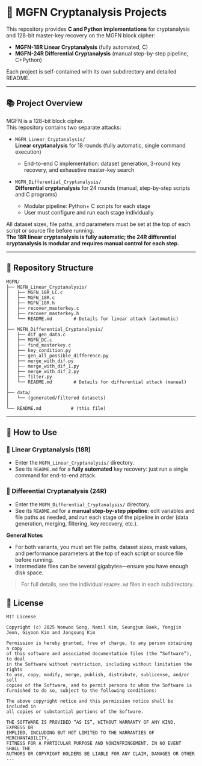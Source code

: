 # 🔐 MGFN Cryptanalysis Projects

This repository provides **C and Python implementations** for cryptanalysis and 128-bit master-key recovery on the MGFN block cipher:

- **MGFN-18R Linear Cryptanalysis** (fully automated, C)
- **MGFN-24R Differential Cryptanalysis** (manual step-by-step pipeline, C+Python)

Each project is self-contained with its own subdirectory and detailed README.

---

## 📚 Project Overview

MGFN is a 128-bit block cipher.  
This repository contains two separate attacks:

- `MGFN_Linear_Cryptanalysis/`  
  **Linear cryptanalysis** for 18 rounds (fully automatic, single command execution)  
  - End-to-end C implementation: dataset generation, 3-round key recovery, and exhaustive master-key search

- `MGFN_Differential_Cryptanalysis/`  
  **Differential cryptanalysis** for 24 rounds (manual, step-by-step scripts and C programs)  
  - Modular pipeline: Python+ C scripts for each stage  
  - User must configure and run each stage individually

All dataset sizes, file paths, and parameters must be set at the top of each script or source file before running.  
**The 18R linear cryptanalysis is fully automatic; the 24R differential cryptanalysis is modular and requires manual control for each step.**

---

## 📂 Repository Structure

```text
MGFN/
├── MGFN_Linear_Cryptanalysis/
│   ├── MGFN_18R_LC.c
│   ├── MGFN_18R.c
│   ├── MGFN_18R.h
│   ├── recover_masterkey.c
│   ├── recover_masterkey.h
│   └── README.md        # Details for linear attack (automatic)
│
├── MGFN_Differential_Cryptanalysis/
│   ├── dif_gen_data.c
│   ├── MGFN_DC.c
│   ├── find_masterkey.c
│   ├── key_condition.py
│   ├── gen_all_possible_difference.py
│   ├── merge_with_dif.py
│   ├── merge_with_dif_1.py
│   ├── merge_with_dif_2.py
│   ├── filter.py
│   └── README.md        # Details for differential attack (manual)
│
├── data/
│   └── (generated/filtered datasets)
│
└── README.md           # (this file)
 ```
---

## 🚦 How to Use

### 🔷 Linear Cryptanalysis (18R)
- Enter the `MGFN_Linear_Cryptanalysis/` directory.
- See its `README.md` for a **fully automated** key recovery: just run a single command for end-to-end attack.

### 🔷 Differential Cryptanalysis (24R)
- Enter the `MGFN_Differential_Cryptanalysis/` directory.
- See its `README.md` for a **manual step-by-step pipeline**: edit variables and file paths as needed, and run each stage of the pipeline in order (data generation, merging, filtering, key recovery, etc.).


**General Notes**
- For both variants, you must set file paths, dataset sizes, mask values, and performance parameters at the top of each script or source file before running.
- Intermediate files can be several gigabytes—ensure you have enough disk space.

> For full details, see the individual `README.md` files in each subdirectory.



## 📄 License

```
MIT License

Copyright (c) 2025 Wonwoo Song, Namil Kim, Seungjun Baek, Yongjin Jeon, Giyoon Kim and Jongsung Kim

Permission is hereby granted, free of charge, to any person obtaining a copy
of this software and associated documentation files (the “Software”), to deal
in the Software without restriction, including without limitation the rights
to use, copy, modify, merge, publish, distribute, sublicense, and/or sell
copies of the Software, and to permit persons to whom the Software is
furnished to do so, subject to the following conditions:

The above copyright notice and this permission notice shall be included in
all copies or substantial portions of the Software.

THE SOFTWARE IS PROVIDED “AS IS”, WITHOUT WARRANTY OF ANY KIND, EXPRESS OR
IMPLIED, INCLUDING BUT NOT LIMITED TO THE WARRANTIES OF MERCHANTABILITY,
FITNESS FOR A PARTICULAR PURPOSE AND NONINFRINGEMENT. IN NO EVENT SHALL THE
AUTHORS OR COPYRIGHT HOLDERS BE LIABLE FOR ANY CLAIM, DAMAGES OR OTHER
---


